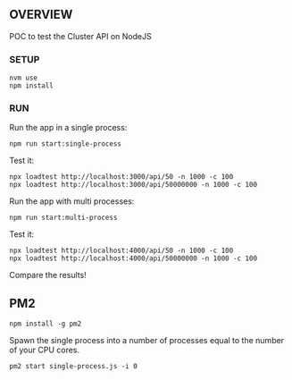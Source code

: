 ## OVERVIEW

POC to test the Cluster API on NodeJS

### SETUP

```
nvm use
npm install
```

### RUN 

Run the app in a single process:

```
npm run start:single-process
```

Test it:

```
npx loadtest http://localhost:3000/api/50 -n 1000 -c 100
npx loadtest http://localhost:3000/api/50000000 -n 1000 -c 100
```

Run the app with multi processes:

```
npm run start:multi-process
```

Test it:

```
npx loadtest http://localhost:4000/api/50 -n 1000 -c 100
npx loadtest http://localhost:4000/api/50000000 -n 1000 -c 100
```

Compare the results!


## PM2

```
npm install -g pm2
```

Spawn the single process into a number of processes equal to the number of your CPU cores. 

```
pm2 start single-process.js -i 0
```
